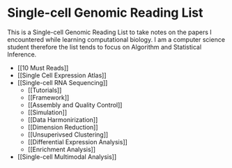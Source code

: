 # Single-cell Genomic Reading List

This is a Single-cell Genomic Reading List to take notes on the papers I encountered while learning computational biology. I am a computer science student therefore the list tends to focus on Algorithm and Statistical Inference.

- [[10 Must Reads]]
- [[Single Cell Expression Atlas]]
- [[Single-cell RNA Sequencing]]
  - [[Tutorials]]
  - [[Framework]]
  - [[Assembly and Quality Control]]
  - [[Simulation]]
  - [[Data Harmonirization]]
  - [[Dimension Reduction]]
  - [[Unsuperivsed Clustering]]
  - [[Differential Expression Analysis]]
  - [[Enrichment Analysis]]
- [[Single-cell Multimodal Analysis]]



